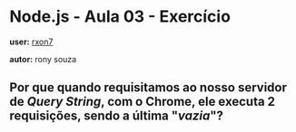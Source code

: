 # Node.js - Aula 03 - Exercício
**user:** [rxon7](https://github.com/rxon7)

**autor:** rony souza

## Por que quando requisitamos ao nosso servidor de *Query String*, **com o Chrome**, ele executa 2 requisições, sendo a última "*vazia*"?

